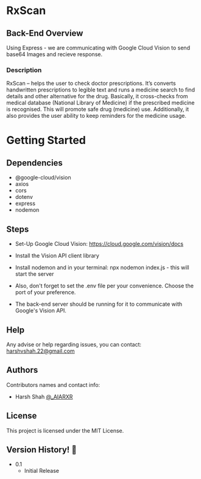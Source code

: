 # RxScan

## Back-End Overview

Using Express - we are communicating with Google Cloud Vision to send base64 Images and recieve response.

### Description

RxScan – helps the user to check doctor prescriptions. It’s converts handwritten
prescriptions to legible text and runs a medicine search to find details and other
alternative for the drug. Basically, it cross-checks from medical database (National
Library of Medicine) if the prescribed medicine is recognised. This will promote safe
drug (medicine) use. Additionally, it also provides the user ability to keep reminders for
the medicine usage.

# Getting Started

## Dependencies
* @google-cloud/vision
* axios
* cors
* dotenv
* express
* nodemon

## Steps
* Set-Up Google Cloud Vision: https://cloud.google.com/vision/docs

* Install the Vision API client library

* Install nodemon and in your terminal: npx nodemon index.js - this will start the server

* Also, don't forget to set the .env file per your convenience. Choose the port of your preference.

* The back-end server should be running for it to communicate with Google's Vision API.


## Help

Any advise or help regarding issues, you can contact: harshvshah.22@gmail.com

## Authors

Contributors names and contact info:
* Harsh Shah [@_AIARXR](https://twitter.com/_AIARXR)

## License

This project is licensed under the MIT License.

## Version History! :tada:

* 0.1
    * Initial Release

